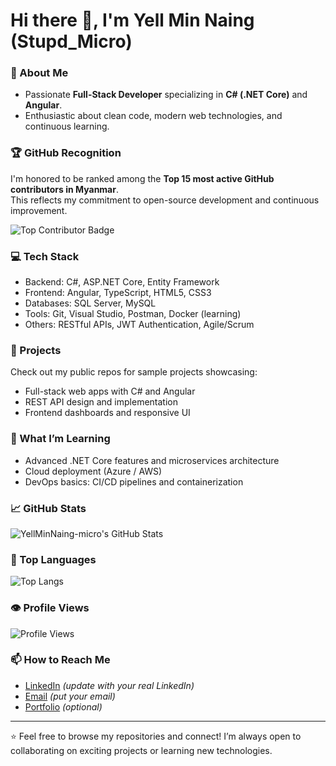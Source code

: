 # Hi there 👋, I'm Yell Min Naing (Stupd_Micro)

### 🔭 About Me
- Passionate **Full-Stack Developer** specializing in **C# (.NET Core)** and **Angular**.
- Enthusiastic about clean code, modern web technologies, and continuous learning.

### 🏆 GitHub Recognition
I'm honored to be ranked among the **Top 15 most active GitHub contributors in Myanmar**.  
This reflects my commitment to open-source development and continuous improvement.

![Top Contributor Badge](https://user-badge.committers.top/myanmar/YellMinNaing-micro.svg)

### 💻 Tech Stack
- Backend: C#, ASP.NET Core, Entity Framework
- Frontend: Angular, TypeScript, HTML5, CSS3
- Databases: SQL Server, MySQL
- Tools: Git, Visual Studio, Postman, Docker (learning)
- Others: RESTful APIs, JWT Authentication, Agile/Scrum

### 📂 Projects
Check out my public repos for sample projects showcasing:  
- Full-stack web apps with C# and Angular  
- REST API design and implementation  
- Frontend dashboards and responsive UI

### 🌱 What I’m Learning
- Advanced .NET Core features and microservices architecture  
- Cloud deployment (Azure / AWS)  
- DevOps basics: CI/CD pipelines and containerization

### 📈 GitHub Stats
![YellMinNaing-micro's GitHub Stats](https://github-readme-stats.vercel.app/api?username=YellMinNaing-micro&show_icons=true&count_private=true&theme=radical)

### 🏅 Top Languages
![Top Langs](https://github-readme-stats.vercel.app/api/top-langs/?username=YellMinNaing-micro&layout=compact&theme=radical)

### 👁️ Profile Views
![Profile Views](https://komarev.com/ghpvc/?username=YellMinNaing-micro)

### 📫 How to Reach Me
- [LinkedIn](https://www.linkedin.com/in/YellMinNaing) *(update with your real LinkedIn)*  
- [Email](mailto:your.email@example.com) *(put your email)*  
- [Portfolio](https://yourportfolio.com) *(optional)*

---

⭐️ Feel free to browse my repositories and connect! I’m always open to collaborating on exciting projects or learning new technologies.
